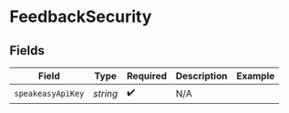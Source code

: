 # FeedbackSecurity


## Fields

| Field              | Type               | Required           | Description        | Example            |
| ------------------ | ------------------ | ------------------ | ------------------ | ------------------ |
| `speakeasyApiKey`  | *string*           | :heavy_check_mark: | N/A                |                    |